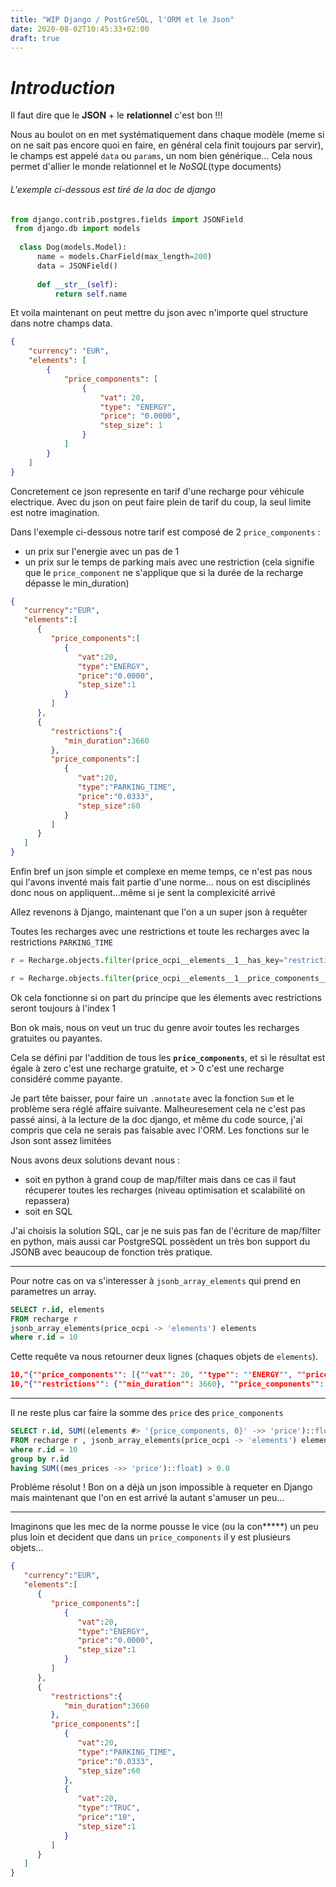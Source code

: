 ```yaml
---
title: "WIP Django / PostGreSQL, l'ORM et le Json"
date: 2020-08-02T10:45:33+02:00
draft: true
---
```


# _Introduction_
Il faut dire que le **JSON** + le **relationnel** c'est bon !!!

Nous au boulot on en met 
systématiquement dans chaque modèle (meme si on ne sait pas encore quoi en faire, 
en général cela finit toujours par servir), le champs est appelé `data` ou `params`, un nom bien générique... 
Cela nous permet d'allier le monde relationnel et le _NoSQL_(type documents)

###### L'exemple ci-dessous est tiré de la doc de django
```python
from django.contrib.postgres.fields import JSONField
 from django.db import models
  
  class Dog(models.Model):
      name = models.CharField(max_length=200)
      data = JSONField()
  
      def __str__(self):
          return self.name
```

Et voila maintenant on peut mettre du json avec n'importe quel structure dans notre champs data.


```json
{
    "currency": "EUR",
    "elements": [
        {
            "price_components": [
                {
                    "vat": 20,
                    "type": "ENERGY",
                    "price": "0.0000",
                    "step_size": 1
                }
            ]
        }
    ]
}
```

Concretement ce json represente en tarif d'une recharge pour véhicule electrique.
Avec du json on peut faire plein de tarif du coup, la seul limite est notre imagination.

Dans l'exemple ci-dessous notre tarif est composé de 2 `price_components` :
- un prix sur l'energie avec un pas de 1
- un prix sur le temps de parking mais avec une restriction (cela signifie que le `price_component` 
ne s'applique que si la durée de la recharge dépasse le min_duration)

```json
{
   "currency":"EUR",
   "elements":[
      {
         "price_components":[
            {
               "vat":20,
               "type":"ENERGY",
               "price":"0.0000",
               "step_size":1
            }
         ]
      },
      {
         "restrictions":{
            "min_duration":3660
         },
         "price_components":[
            {
               "vat":20,
               "type":"PARKING_TIME",
               "price":"0.0333",
               "step_size":60
            }
         ]
      }
   ]
}
```

Enfin bref un json simple et complexe en meme temps, ce n'est pas nous qui l'avons inventé mais fait partie d'une norme... 
nous on est disciplinés donc nous on appliquent...même si je sent la complexicité arrivé

Allez revenons à Django, maintenant que l'on a un super json à requêter

Toutes les recharges avec une restrictions et toute les recharges avec la restrictions `PARKING_TIME`
```python
r = Recharge.objects.filter(price_ocpi__elements__1__has_key="restrictions")

r = Recharge.objects.filter(price_ocpi__elements__1__price_components__0__type="PARKING_TIME_ZW")
```
Ok cela fonctionne si on part du principe que les élements avec restrictions seront toujours à l'index 1

Bon ok mais, nous on veut un truc du genre avoir toutes les recharges gratuites ou payantes. 

Cela se défini par l'addition de tous les **`price_components`**,
et si le résultat est égale à zero c'est une recharge gratuite, et > 0 c'est une recharge considéré comme payante. 

Je part tête baisser, 
pour faire un `.annotate` avec la fonction `Sum` et le problème sera réglé affaire suivante. Malheuresement cela ne c'est pas passé ainsi,
à la lecture de la doc django, et même du code source, j'ai compris que cela ne serais pas faisable avec l'ORM. Les fonctions sur le Json sont assez limitées

Nous avons deux solutions devant nous :
- soit en python à grand coup de map/filter mais dans ce cas il faut récuperer toutes les recharges (niveau optimisation et scalabilité on repassera)
- soit en SQL

J'ai choisis la solution SQL, car je ne suis pas fan de l'écriture de map/filter en python, mais aussi car 
PostgreSQL possèdent un très bon support du JSONB avec beaucoup de fonction très pratique.

---
Pour notre cas on va s'interesser à `jsonb_array_elements` qui prend en parametres un array.

```sql
SELECT r.id, elements
FROM recharge r
jsonb_array_elements(price_ocpi -> 'elements') elements
where r.id = 10
```
Cette requête va nous retourner deux lignes (chaques objets de `elements`).
```json
10,"{""price_components"": [{""vat"": 20, ""type"": ""ENERGY"", ""price"": ""0.0000"", ""step_size"": 1}]}"
10,"{""restrictions"": {""min_duration"": 3660}, ""price_components"": [{""vat"": 20, ""type"": ""PARKING_TIME"", ""price"": ""0.0333"", ""step_size"": 60}]}"
```

---
Il ne reste plus car faire la somme des `price` des `price_components` 
```sql
SELECT r.id, SUM((elements #> '{price_components, 0}' ->> 'price')::float)
FROM recharge r , jsonb_array_elements(price_ocpi -> 'elements') elements
where r.id = 10
group by r.id
having SUM((mes_prices ->> 'price')::float) > 0.0
```

 
Probléme résolut ! Bon on a déjà un json impossible à requeter en Django mais maintenant que l'on en est arrivé la autant s'amuser un peu...

---
Imaginons que les mec de la norme pousse le vice (ou la con*****) un peu plus loin et decident que dans un `price_components` il y est plusieurs objets...

```json
{
   "currency":"EUR",
   "elements":[
      {
         "price_components":[
            {
               "vat":20,
               "type":"ENERGY",
               "price":"0.0000",
               "step_size":1
            }
         ]
      },
      {
         "restrictions":{
            "min_duration":3660
         },
         "price_components":[
            {
               "vat":20,
               "type":"PARKING_TIME",
               "price":"0.0333",
               "step_size":60
            },
            {
               "vat":20,
               "type":"TRUC",
               "price":"10",
               "step_size":1
            }
         ]
      }
   ]
}
```